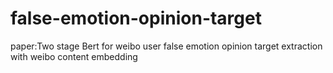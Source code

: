# false-emotion-opinion-target
paper:Two stage Bert for weibo user false emotion opinion target extraction with weibo content embedding

